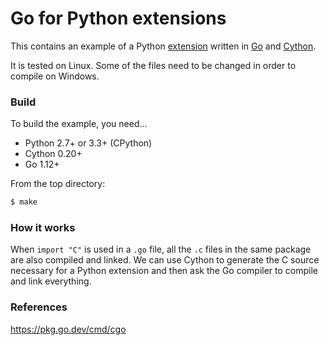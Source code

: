 # Go for Python extensions

This contains an example of a Python [extension](https://docs.python.org/3/extending/extending.html) written in [Go](https://github.com/golang/go) and [Cython](https://github.com/cython/cython).

It is tested on Linux. Some of the files need to be changed in order to compile on Windows.

### Build

To build the example, you need...

+ Python 2.7+ or 3.3+ (CPython)
+ Cython 0.20+
+ Go 1.12+


From the top directory:

```sh
$ make
```

### How it works

When `import "C"` is used in a `.go` file, all the `.c` files in the same package are also compiled and linked. We can use Cython to generate the C source necessary for a Python extension and then ask the Go compiler to compile and link everything.

### References

<https://pkg.go.dev/cmd/cgo>
